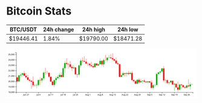 # Bitcoin Stats

BTC/USDT|24h change|24h high|24h low|
|---|---|---|---|
|$19446.41|1.84%|$19790.00|$18471.28|

<img src="./chart.svg">
